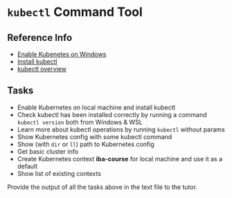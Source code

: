 # `kubectl` Command Tool

## Reference Info

* [Enable Kubenetes on Windows](https://medium.com/@XanderGrzy/developing-for-docker-kubernetes-with-windows-wsl-9d6814759e9f)
* [Install kubectl](https://kubernetes.io/docs/tasks/tools/install-kubectl/)
* [kubectl overview](https://kubernetes.io/docs/reference/kubectl/overview/)

## Tasks

* Enable Kubernetes on local machine and install kubectl
* Check kubectl has been installed correctly by running a command `kubectl version` both
  from Windows & WSL
* Learn more about kubectl operations by running `kubectl` without params
* Show Kubernetes config with some kubectl command
* Show (with `dir` or `ll`) path to Kubernetes config
* Get basic cluster info
* Create Kubernetes context **iba-course** for local machine and use it as a default
* Show list of existing contexts

Provide the output of all the tasks above in the text file to the tutor.